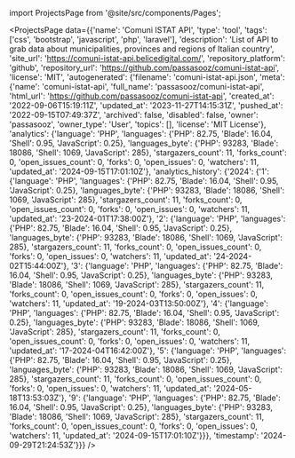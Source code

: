 
import ProjectsPage from '@site/src/components/Pages';

<ProjectsPage
    data={{'name': 'Comuni ISTAT API', 'type': 'tool', 'tags': ['css', 'bootstrap', 'javascript', 'php', 'laravel'], 'description': 'List of API to grab data about municipalities, provinces and regions of Italian country', 'site_url': 'https://comuni-istat-api.belicedigital.com/', 'repository_platform': 'github', 'repository_url': 'https://github.com/passasooz/comuni-istat-api', 'license': 'MIT', 'autogenerated': {'filename': 'comuni-istat-api.json', 'meta': {'name': 'comuni-istat-api', 'full_name': 'passasooz/comuni-istat-api', 'html_url': 'https://github.com/passasooz/comuni-istat-api', 'created_at': '2022-09-06T15:19:11Z', 'updated_at': '2023-11-27T14:15:31Z', 'pushed_at': '2022-09-15T07:49:37Z', 'archived': false, 'disabled': false, 'owner': 'passasooz', 'owner_type': 'User', 'topics': [], 'license': 'MIT License'}, 'analytics': {'language': 'PHP', 'languages': {'PHP': 82.75, 'Blade': 16.04, 'Shell': 0.95, 'JavaScript': 0.25}, 'languages_byte': {'PHP': 93283, 'Blade': 18086, 'Shell': 1069, 'JavaScript': 285}, 'stargazers_count': 11, 'forks_count': 0, 'open_issues_count': 0, 'forks': 0, 'open_issues': 0, 'watchers': 11, 'updated_at': '2024-09-15T17:01:10Z'}, 'analytics_history': {'2024': {'1': {'language': 'PHP', 'languages': {'PHP': 82.75, 'Blade': 16.04, 'Shell': 0.95, 'JavaScript': 0.25}, 'languages_byte': {'PHP': 93283, 'Blade': 18086, 'Shell': 1069, 'JavaScript': 285}, 'stargazers_count': 11, 'forks_count': 0, 'open_issues_count': 0, 'forks': 0, 'open_issues': 0, 'watchers': 11, 'updated_at': '23-2024-01T17:38:00Z'}, '2': {'language': 'PHP', 'languages': {'PHP': 82.75, 'Blade': 16.04, 'Shell': 0.95, 'JavaScript': 0.25}, 'languages_byte': {'PHP': 93283, 'Blade': 18086, 'Shell': 1069, 'JavaScript': 285}, 'stargazers_count': 11, 'forks_count': 0, 'open_issues_count': 0, 'forks': 0, 'open_issues': 0, 'watchers': 11, 'updated_at': '24-2024-02T15:44:00Z'}, '3': {'language': 'PHP', 'languages': {'PHP': 82.75, 'Blade': 16.04, 'Shell': 0.95, 'JavaScript': 0.25}, 'languages_byte': {'PHP': 93283, 'Blade': 18086, 'Shell': 1069, 'JavaScript': 285}, 'stargazers_count': 11, 'forks_count': 0, 'open_issues_count': 0, 'forks': 0, 'open_issues': 0, 'watchers': 11, 'updated_at': '19-2024-03T13:50:00Z'}, '4': {'language': 'PHP', 'languages': {'PHP': 82.75, 'Blade': 16.04, 'Shell': 0.95, 'JavaScript': 0.25}, 'languages_byte': {'PHP': 93283, 'Blade': 18086, 'Shell': 1069, 'JavaScript': 285}, 'stargazers_count': 11, 'forks_count': 0, 'open_issues_count': 0, 'forks': 0, 'open_issues': 0, 'watchers': 11, 'updated_at': '17-2024-04T16:42:00Z'}, '5': {'language': 'PHP', 'languages': {'PHP': 82.75, 'Blade': 16.04, 'Shell': 0.95, 'JavaScript': 0.25}, 'languages_byte': {'PHP': 93283, 'Blade': 18086, 'Shell': 1069, 'JavaScript': 285}, 'stargazers_count': 11, 'forks_count': 0, 'open_issues_count': 0, 'forks': 0, 'open_issues': 0, 'watchers': 11, 'updated_at': '2024-05-18T13:53:03Z'}, '9': {'language': 'PHP', 'languages': {'PHP': 82.75, 'Blade': 16.04, 'Shell': 0.95, 'JavaScript': 0.25}, 'languages_byte': {'PHP': 93283, 'Blade': 18086, 'Shell': 1069, 'JavaScript': 285}, 'stargazers_count': 11, 'forks_count': 0, 'open_issues_count': 0, 'forks': 0, 'open_issues': 0, 'watchers': 11, 'updated_at': '2024-09-15T17:01:10Z'}}}, 'timestamp': '2024-09-29T21:24:53Z'}}}
/>
